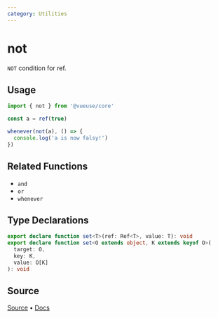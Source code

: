 ```yaml
---
category: Utilities
---
```


# not

`NOT` condition for ref.

## Usage

```ts
import { not } from '@vueuse/core'

const a = ref(true)

whenever(not(a), () => {
  console.log('a is now falsy!')
})
```

## Related Functions

- `and`
- `or`
- `whenever`

<!--FOOTER_STARTS-->
## Type Declarations

```typescript
export declare function set<T>(ref: Ref<T>, value: T): void
export declare function set<O extends object, K extends keyof O>(
  target: O,
  key: K,
  value: O[K]
): void
```

## Source

[Source](https://github.com/vueuse/vueuse/blob/main/packages/shared/set/index.ts) • [Docs](https://github.com/vueuse/vueuse/blob/main/packages/shared/set/index.md)


<!--FOOTER_ENDS-->
